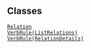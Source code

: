 ---
---
## Classes

<a href="../object/Relation.html#Relation"
target="main"><code>Relation</code></a>  
<a href="../object/VerbRule(ListRelations).html#VerbRule(ListRelations)"
target="main"><code>VerbRule(ListRelations)</code></a>  
<a
href="../object/VerbRule(RelationDetails).html#VerbRule(RelationDetails)"
target="main"><code>VerbRule(RelationDetails)</code></a>  
